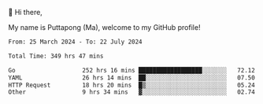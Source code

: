👋 Hi there,

My name is Puttapong (Ma), welcome to my GitHub profile!

<!--START_SECTION:waka-->

```txt
From: 25 March 2024 - To: 22 July 2024

Total Time: 349 hrs 47 mins

Go                   252 hrs 16 mins ██████████████████░░░░░░░   72.12 %
YAML                 26 hrs 14 mins  ██░░░░░░░░░░░░░░░░░░░░░░░   07.50 %
HTTP Request         18 hrs 20 mins  █▒░░░░░░░░░░░░░░░░░░░░░░░   05.24 %
Other                9 hrs 34 mins   ▓░░░░░░░░░░░░░░░░░░░░░░░░   02.74 %
```

<!--END_SECTION:waka-->
